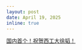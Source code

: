 ```yaml
---
layout: post
date: April 19, 2025
inline: true
---
```


<a href="https://mp.weixin.qq.com/s/jYw4_hyKKYNRoiF1DhGPqA">国内首个！祝贺西工大徐韬！</a>
